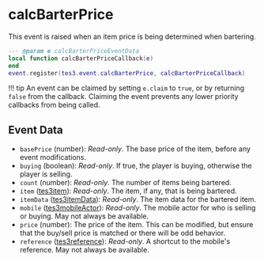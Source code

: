 # calcBarterPrice
<div class="search_terms" style="display: none">calcbarterprice</div>

<!---
	This file is autogenerated. Do not edit this file manually. Your changes will be ignored.
	More information: https://github.com/MWSE/MWSE/tree/master/docs
-->

This event is raised when an item price is being determined when bartering.

```lua
--- @param e calcBarterPriceEventData
local function calcBarterPriceCallback(e)
end
event.register(tes3.event.calcBarterPrice, calcBarterPriceCallback)
```

!!! tip
	An event can be claimed by setting `e.claim` to `true`, or by returning `false` from the callback. Claiming the event prevents any lower priority callbacks from being called.

## Event Data

* `basePrice` (number): *Read-only*. The base price of the item, before any event modifications.
* `buying` (boolean): *Read-only*. If true, the player is buying, otherwise the player is selling.
* `count` (number): *Read-only*. The number of items being bartered.
* `item` ([tes3item](../../types/tes3item)): *Read-only*. The item, if any, that is being bartered.
* `itemData` ([tes3itemData](../../types/tes3itemData)): *Read-only*. The item data for the bartered item.
* `mobile` ([tes3mobileActor](../../types/tes3mobileActor)): *Read-only*. The mobile actor for who is selling or buying. May not always be available.
* `price` (number): The price of the item. This can be modified, but ensure that the buy/sell price is matched or there will be odd behavior.
* `reference` ([tes3reference](../../types/tes3reference)): *Read-only*. A shortcut to the mobile's reference. May not always be available.

